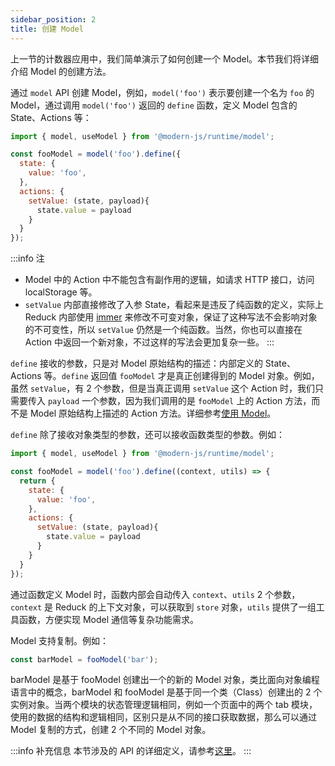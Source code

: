 ```yaml
---
sidebar_position: 2
title: 创建 Model
---
```


上一节的计数器应用中，我们简单演示了如何创建一个 Model。本节我们将详细介绍 Model 的创建方法。

通过 `model` API 创建 Model，例如，`model('foo')` 表示要创建一个名为 `foo` 的 Model，通过调用 `model('foo')` 返回的 `define` 函数，定义 Model 包含的 State、Actions 等：

```js
import { model, useModel } from '@modern-js/runtime/model';

const fooModel = model('foo').define({
  state: {
    value: 'foo',
  },
  actions: {
    setValue: (state, payload){
      state.value = payload
    }
  }
});
```

:::info 注
- Model 中的 Action 中不能包含有副作用的逻辑，如请求 HTTP 接口，访问 localStorage 等。
- `setValue` 内部直接修改了入参 State，看起来是违反了纯函数的定义，实际上 Reduck 内部使用 [immer](https://github.com/immerjs/immer) 来修改不可变对象，保证了这种写法不会影响对象的不可变性，所以 `setValue` 仍然是一个纯函数。当然，你也可以直接在 Action 中返回一个新对象，不过这样的写法会更加复杂一些。
:::

`define` 接收的参数，只是对 Model 原始结构的描述：内部定义的 State、Actions 等。`define` 返回值 `fooModel` 才是真正创建得到的 Model 对象。例如，虽然 `setValue`，有 2 个参数，但是当真正调用 `setValue` 这个 Action 时，我们只需要传入 `payload` 一个参数，因为我们调用的是 `fooModel` 上的 Action 方法，而不是 Model 原始结构上描述的 Action 方法。详细参考[使用 Model](/docs/guides/topic-detail/model/use-model)。

`define` 除了接收对象类型的参数，还可以接收函数类型的参数。例如：

```js
import { model, useModel } from '@modern-js/runtime/model';

const fooModel = model('foo').define((context, utils) => {
  return {
    state: {
      value: 'foo',
    },
    actions: {
      setValue: (state, payload){
        state.value = payload
      }
    }
  }
});
```

通过函数定义 Model 时，函数内部会自动传入 `context`、`utils` 2 个参数，`context` 是 Reduck 的上下文对象，可以获取到 `store` 对象，`utils` 提供了一组工具函数，方便实现 Model 通信等复杂功能需求。

Model 支持复制。例如：

```ts
const barModel = fooModel('bar');
```

barModel 是基于 fooModel 创建出一个的新的 Model 对象，类比面向对象编程语言中的概念，barModel 和 fooModel 是基于同一个类（Class）创建出的 2 个实例对象。当两个模块的状态管理逻辑相同，例如一个页面中的两个 tab 模块，使用的数据的结构和逻辑相同，区别只是从不同的接口获取数据，那么可以通过 Model 复制的方式，创建 2 个不同的 Model 对象。

:::info 补充信息
本节涉及的 API 的详细定义，请参考[这里](/docs/apis/app/runtime/model/model_)。
:::
